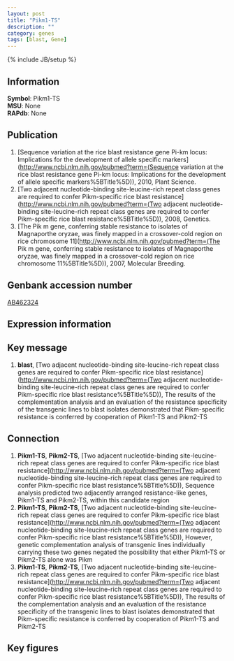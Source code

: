 ```yaml
---
layout: post
title: "Pikm1-TS"
description: ""
category: genes
tags: [blast, Gene]
---
```

{% include JB/setup %}

## Information
__Symbol__: Pikm1-TS  
__MSU__: None  
__RAPdb__: None  

## Publication
1. [Sequence variation at the rice blast resistance gene Pi-km locus: Implications for the development of allele specific markers](http://www.ncbi.nlm.nih.gov/pubmed?term=(Sequence variation at the rice blast resistance gene Pi-km locus: Implications for the development of allele specific markers%5BTitle%5D)), 2010, Plant Science.
2. [Two adjacent nucleotide-binding site-leucine-rich repeat class genes are required to confer Pikm-specific rice blast resistance](http://www.ncbi.nlm.nih.gov/pubmed?term=(Two adjacent nucleotide-binding site-leucine-rich repeat class genes are required to confer Pikm-specific rice blast resistance%5BTitle%5D)), 2008, Genetics.
3. [The Pik m gene, conferring stable resistance to isolates of Magnaporthe oryzae, was finely mapped in a crossover-cold region on rice chromosome 11](http://www.ncbi.nlm.nih.gov/pubmed?term=(The Pik m gene, conferring stable resistance to isolates of Magnaporthe oryzae, was finely mapped in a crossover-cold region on rice chromosome 11%5BTitle%5D)), 2007, Molecular Breeding.

## Genbank accession number
[AB462324](http://www.ncbi.nlm.nih.gov/nuccore/AB462324)

## Expression information

## Key message
1. __blast__, [Two adjacent nucleotide-binding site-leucine-rich repeat class genes are required to confer Pikm-specific rice blast resistance](http://www.ncbi.nlm.nih.gov/pubmed?term=(Two adjacent nucleotide-binding site-leucine-rich repeat class genes are required to confer Pikm-specific rice blast resistance%5BTitle%5D)),  The results of the complementation analysis and an evaluation of the resistance specificity of the transgenic lines to blast isolates demonstrated that Pikm-specific resistance is conferred by cooperation of Pikm1-TS and Pikm2-TS

## Connection
1. __Pikm1-TS__, __Pikm2-TS__, [Two adjacent nucleotide-binding site-leucine-rich repeat class genes are required to confer Pikm-specific rice blast resistance](http://www.ncbi.nlm.nih.gov/pubmed?term=(Two adjacent nucleotide-binding site-leucine-rich repeat class genes are required to confer Pikm-specific rice blast resistance%5BTitle%5D)),  Sequence analysis predicted two adjacently arranged resistance-like genes, Pikm1-TS and Pikm2-TS, within this candidate region
2. __Pikm1-TS__, __Pikm2-TS__, [Two adjacent nucleotide-binding site-leucine-rich repeat class genes are required to confer Pikm-specific rice blast resistance](http://www.ncbi.nlm.nih.gov/pubmed?term=(Two adjacent nucleotide-binding site-leucine-rich repeat class genes are required to confer Pikm-specific rice blast resistance%5BTitle%5D)),  However, genetic complementation analysis of transgenic lines individually carrying these two genes negated the possibility that either Pikm1-TS or Pikm2-TS alone was Pikm
3. __Pikm1-TS__, __Pikm2-TS__, [Two adjacent nucleotide-binding site-leucine-rich repeat class genes are required to confer Pikm-specific rice blast resistance](http://www.ncbi.nlm.nih.gov/pubmed?term=(Two adjacent nucleotide-binding site-leucine-rich repeat class genes are required to confer Pikm-specific rice blast resistance%5BTitle%5D)),  The results of the complementation analysis and an evaluation of the resistance specificity of the transgenic lines to blast isolates demonstrated that Pikm-specific resistance is conferred by cooperation of Pikm1-TS and Pikm2-TS

## Key figures


